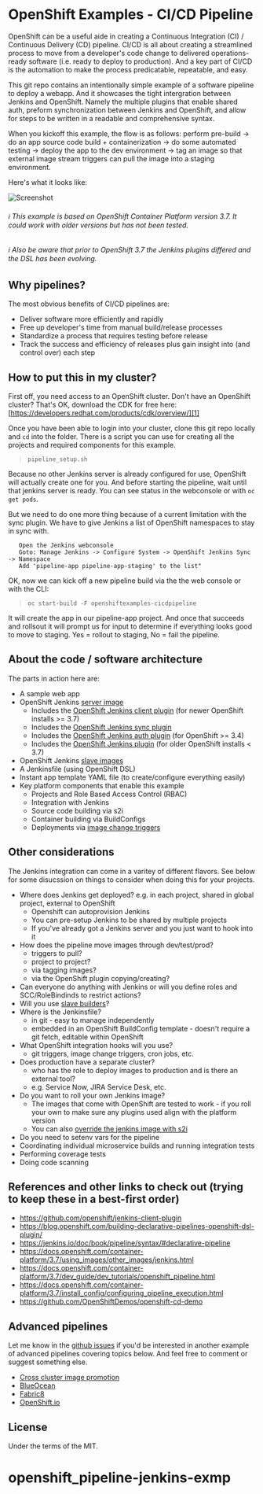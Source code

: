 # OpenShift Examples - CI/CD Pipeline
OpenShift can be a useful aide in creating a Continuous Integration (CI) / Continuous Delivery (CD) pipeline.  CI/CD is all about creating a streamlined process to move from a developer's code change to delivered operations-ready software (i.e. ready to deploy to production).  And a key part of CI/CD is the automation to make the process predicatable, repeatable, and easy.

This git repo contains an intentionally simple example of a software pipeline to deploy a webapp. And it showcases the tight intergration between Jenkins and OpenShift.  Namely the multiple plugins that enable shared auth, preform synchronization between Jenkins and OpenShift, and allow for steps to be written in a readable and comprehensive syntax.

When you kickoff this example, the flow is as follows: perform pre-build -> do an app source code build + containerization -> do some automated testing -> deploy the app to the dev environment -> tag an image so that external image stream triggers can pull the image into a staging environment.  

Here's what it looks like:

![Screenshot](./.screens/ocppipeline.gif)

###### :information_source: This example is based on OpenShift Container Platform version 3.7.  It could work with older versions but has not been tested.
###### :information_source: Also be aware that prior to OpenShift 3.7 the Jenkins plugins differed and the DSL has been evolving.


## Why pipelines?
The most obvious benefits of CI/CD pipelines are:
* Deliver software more efficiently and rapidly
* Free up developer's time from manual build/release processes
* Standardize a process that requires testing before release
* Track the success and efficiency of releases plus gain insight into (and control over) each step


## How to put this in my cluster?
First off, you need access to an OpenShift cluster.  Don't have an OpenShift cluster?  That's OK, download the CDK for free here: [https://developers.redhat.com/products/cdk/overview/][1]

Once you have been able to login into your cluster, clone this git repo locally and `cd` into the folder. There is a script you can use for creating all the projects and required components for this example.

 > `pipeline_setup.sh`

Because no other Jenkins server is already configured for use, OpenShift will actually create one for you.  And before starting the pipeline, wait until that jenkins server is ready.  You can see status in the webconsole or with `oc get pods`.

But we need to do one more thing because of a current limitation with the sync plugin.  We have to give Jenkins a list of OpenShift namespaces to stay in sync with.  

       Open the Jenkins webconsole
       Goto: Manage Jenkins -> Configure System -> OpenShift Jenkins Sync -> Namespace 
       Add 'pipeline-app pipeline-app-staging' to the list"

OK, now we can kick off a new pipeline build via the the web console or with the CLI:

> `oc start-build -F openshiftexamples-cicdpipeline`

It will create the app in our pipeline-app project.  And once that succeeds and rollsout it will prompt us for input to determine if everything looks good to move to staging.  Yes = rollout to staging, No = fail the pipeline.


## About the code / software architecture
The parts in action here are:
* A sample web app
* OpenShift Jenkins [server image](https://github.com/openshift/jenkins#installation)
	- Includes the [OpenShift Jenkins client plugin](https://github.com/openshift/jenkins-client-plugin) (for newer OpenShift installs >= 3.7)
	- Includes the [OpenShift Jenkins sync plugin](https://github.com/openshift/jenkins-sync-plugin)
	- Includes the [OpenShift Jenkins auth plugin](https://github.com/openshift/jenkins-openshift-login-plugin) (for OpenShift >= 3.4)
	- Includes the [OpenShift Jenkins plugin](https://github.com/openshift/jenkins-plugin) (for older OpenShift installs < 3.7)
* OpenShift Jenkins [slave images](https://access.redhat.com/containers/#/search/jenkins%2520slave)
* A Jenkinsfile (using OpenShift DSL)
* Instant app template YAML file (to create/configure everything easily)
* Key platform components that enable this example
	- Projects and Role Based Access Control (RBAC)
	- Integration with Jenkins
	- Source code building via s2i
	- Container building via BuildConfigs
	- Deployments via [image change triggers][3]


## Other considerations
The Jenkins integration can come in a varitey of different flavors. See below for some disucssion on things to consider when doing this for your projects.
* Where does Jenkins get deployed? e.g. in each project, shared in global project, external to OpenShift
	- Openshift can autoprovision Jenkins
	- You can pre-setup Jenkins to be shared by multiple projects
	- If you've already got a Jenkins server and you just want to hook into it
* How does the pipeline move images through dev/test/prod?
	- triggers to pull?
	- project to project?
	- via tagging images?
	- via the OpenShift plugin copying/creating?
* Can everyone do anything with Jenkins or will you define roles and SCC/RoleBindinds to restrict actions?
* Will you use [slave builders][4]?
* Where is the Jenkinsfile?
	- in git - easy to manage independently
	- embedded in an OpenShift BuildConfig template - doesn't require a git fetch, editable within OpenShift
* What OpenShift integration hooks will you use?  
	- git triggers, image change triggers, cron jobs, etc.
* Does production have a separate cluster?
	- who has the role to deploy images to production and is there an external tool?
	- e.g. Service Now, JIRA Service Desk, etc.
* Do you want to roll your own Jenkins image?
	- The images that come with OpenShift are tested to work - if you roll your own to make sure any plugins used align with the platform version
	- You can also [override the jenkins image with s2i][2]
* Do you need to setenv vars for the pipeline
* Coordinating individual microservice builds and running integration tests
* Performing coverage tests
* Doing code scanning


## References and other links to check out (trying to keep these in a best-first order)
* https://github.com/openshift/jenkins-client-plugin
* https://blog.openshift.com/building-declarative-pipelines-openshift-dsl-plugin/
* https://jenkins.io/doc/book/pipeline/syntax/#declarative-pipeline
* https://docs.openshift.com/container-platform/3.7/using_images/other_images/jenkins.html
* https://docs.openshift.com/container-platform/3.7/dev_guide/dev_tutorials/openshift_pipeline.html
* https://docs.openshift.com/container-platform/3.7/install_config/configuring_pipeline_execution.html
* https://github.com/OpenShiftDemos/openshift-cd-demo


## Advanced pipelines
Let me know in the [github issues](https://github.com/dudash/openshiftexamples-cicdpipeline/issues) if you'd be interested in another example of advanced pipelines covering topics below.  And feel free to comment or suggest something else.
* [Cross cluster image promotion](https://blog.openshift.com/cross-cluster-image-promotion-techniques/)
* [BlueOcean](https://blog.openshift.com/openshift-pipelines-jenkins-blue-ocean/)
* [Fabric8](https://github.com/fabric8io/fabric8-pipeline-library)
* [OpenShift.io](https://openshift.io)


## License
Under the terms of the MIT.


[1]: https://developers.redhat.com/products/cdk/overview/
[2]: https://docs.openshift.com/container-platform/3.7/using_images/other_images/jenkins.html#jenkins-as-s2i-builder
[3]: https://docs.openshift.com/container-platform/3.7/dev_guide/builds/triggering_builds.html#image-change-triggers
[4]: https://docs.openshift.com/container-platform/3.7/using_images/other_images/jenkins.html#using-the-jenkins-kubernetes-plug-in-to-run-jobs
[5]: http://v1.uncontained.io/playbooks/continuous_delivery/external-jenkins-integration.html
# openshift_pipeline-jenkins-exmp
